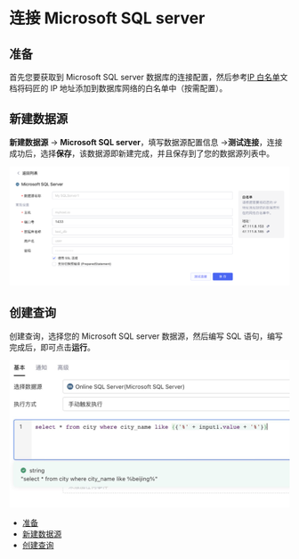 # 连接 Microsoft SQL server

## 准备

首先您要获取到 Microsoft SQL server 数据库的连接配置，然后参考[IP 白名单](https://majiang.co/docs/ip-allowlist)文档将码匠的 IP 地址添加到数据库网络的白名单中（按需配置）。

## 新建数据源

**新建数据源** -> ​**Microsoft SQL server**​，填写数据源配置信息 -> ​**测试连接**​，连接成功后，选择​**保存**​，该数据源即新建完成，并且保存到了您的数据源列表中。

​![](assets/msqlserver-1-20231002172926-cha2dp0.png)​

## 创建查询

创建查询，选择您的 Microsoft SQL server 数据源，然后编写 SQL 语句，编写完成后，即可点击​**运行**​。

​![](assets/msqlserver-2-20231002172926-eebw4d9.jpeg)​

* [准备](https://majiang.co/docs/database/ms-SQL-server#%E5%87%86%E5%A4%87)
* [新建数据源](https://majiang.co/docs/database/ms-SQL-server#%E6%96%B0%E5%BB%BA%E6%95%B0%E6%8D%AE%E6%BA%90)
* [创建查询](https://majiang.co/docs/database/ms-SQL-server#%E5%88%9B%E5%BB%BA%E6%9F%A5%E8%AF%A2)
